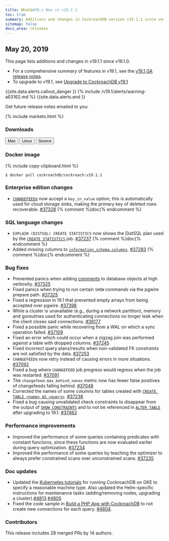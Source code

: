 ```yaml
---
title: What&#39;s New in v19.1.1
toc: true
summary: Additions and changes in CockroachDB version v19.1.1 since version v19.1.0
sitemap: false
docs_area: releases 
---
```


## May 20, 2019

This page lists additions and changes in v19.1.1 since v19.1.0.

- For a comprehensive summary of features in v19.1, see the [v19.1 GA release notes](v19.1.0.html).
- To upgrade to v19.1, see [Upgrade to CockroachDB v19.1](../v19.1/upgrade-cockroach-version.html)

{{site.data.alerts.callout_danger }}
{% include /v19.1/alerts/warning-a63162.md %}
{{site.data.alerts.end }}

Get future release notes emailed to you:

{% include marketo.html %}

### Downloads

<div id="os-tabs" class="clearfix os-tabs_button-outline-primary">
    <a href="https://binaries.cockroachdb.com/cockroach-v19.1.1.darwin-10.9-amd64.tgz"><button id="mac" data-eventcategory="mac-binary-release-notes">Mac</button></a>
    <a href="https://binaries.cockroachdb.com/cockroach-v19.1.1.linux-amd64.tgz"><button id="linux" data-eventcategory="linux-binary-release-notes">Linux</button></a>
    <a href="https://binaries.cockroachdb.com/cockroach-v19.1.1.src.tgz"><button id="source" data-eventcategory="source-release-notes">Source</button></a>
</div>

### Docker image

{% include copy-clipboard.html %}
~~~shell
$ docker pull cockroachdb/cockroach:v19.1.1
~~~

### Enterprise edition changes

- [`CHANGEFEED`s](../v19.1/create-changefeed.html) now accept a `key_in_value` option; this is automatically used for cloud storage sinks, making the primary key of deleted rows recoverable. [#37328][#37328] {% comment %}doc{% endcomment %}

### SQL language changes

- `EXPLAIN (DISTSQL) CREATE STATISTICS` now shows the DistSQL plan used by the [`CREATE STATISTICS`](../v19.1/create-statistics.html) job. [#37237][#37237] {% comment %}doc{% endcomment %}
- Added missing columns to [`information_schema.columns`](../v19.1/information-schema.html). [#37283][#37283] {% comment %}doc{% endcomment %}

### Bug fixes

- Prevented panics when adding [comments](../v19.1/comment-on.html) to database objects at high verbosity. [#37325][#37325]
- Fixed panics when trying to run certain `SHOW` commands via the pgwire prepare path. [#37325][#37325]
- Fixed a regression in 19.1 that prevented empty arrays from being accepted over pgwire. [#37398][#37398]
- While a cluster is unavailable (e.g., during a network partition), memory and goroutines used for authenticating connections no longer leak when the client closes said connections. [#36177][#36177]
- Fixed a possible panic while recovering from a WAL on which a sync operation failed. [#37109][#37109]
- Fixed an error which could occur when a zigzag join was performed against a table with dropped columns. [#37245][#37245]
- Fixed incorrect query plans/results when non-validated FK constraints are not satisfied by the data. [#37253][#37253]
- `CHANGEFEED`s now retry instead of causing errors in more situations. [#37092][#37092]
- Fixed a bug where `CHANGEFEED` job progress would regress when the job was restarted. [#37091][#37091]
- The `changefeed.max_behind_nanos` metric now has fewer false positives of changefeeds falling behind. [#37048][#37048]
- Corrected the names of some columns for tables created with [`CREATE TABLE <name> AS <query>`](../v19.1/create-table-as.html). [#37238][#37238]
- Fixed a bug causing unvalidated check constraints to disappear from the output of [`SHOW CONSTRAINTS`](../v19.1/show-constraints.html) and to not be referenced in [`ALTER TABLE`](../v19.1/alter-table.html) after upgrading to 19.1. [#37462][#37462]

### Performance improvements

- Improved the performance of some queries containing predicates with constant functions, since these functions are now evaluated earlier during query optimization. [#37234][#37234]
- Improved the performance of some queries by teaching the optimizer to always prefer constrained scans over unconstrained scans. [#37235][#37235]

### Doc updates

- Updated the [Kubernetes tutorials](../v19.1/orchestrate-cockroachdb-with-kubernetes.html) for running CockroachDB on GKE to specify a reasonable machine type. Also updated the Helm-specific instructions for maintenance tasks (adding/removing nodes, upgrading a cluster).[#4813](https://github.com/cockroachdb/docs/pull/4813) [#4805](https://github.com/cockroachdb/docs/pull/4805)
- Fixed the code sample in [Build a PHP App with CockroachDB](../v19.1/build-a-php-app-with-cockroachdb.html) to not create new connections for each query. [#4804](https://github.com/cockroachdb/docs/pull/4804).

### Contributors

This release includes 28 merged PRs by 14 authors.

[#36177]: https://github.com/cockroachdb/cockroach/pull/36177
[#37048]: https://github.com/cockroachdb/cockroach/pull/37048
[#37091]: https://github.com/cockroachdb/cockroach/pull/37091
[#37092]: https://github.com/cockroachdb/cockroach/pull/37092
[#37109]: https://github.com/cockroachdb/cockroach/pull/37109
[#37234]: https://github.com/cockroachdb/cockroach/pull/37234
[#37235]: https://github.com/cockroachdb/cockroach/pull/37235
[#37237]: https://github.com/cockroachdb/cockroach/pull/37237
[#37238]: https://github.com/cockroachdb/cockroach/pull/37238
[#37245]: https://github.com/cockroachdb/cockroach/pull/37245
[#37253]: https://github.com/cockroachdb/cockroach/pull/37253
[#37283]: https://github.com/cockroachdb/cockroach/pull/37283
[#37325]: https://github.com/cockroachdb/cockroach/pull/37325
[#37328]: https://github.com/cockroachdb/cockroach/pull/37328
[#37398]: https://github.com/cockroachdb/cockroach/pull/37398
[#37462]: https://github.com/cockroachdb/cockroach/pull/37462
